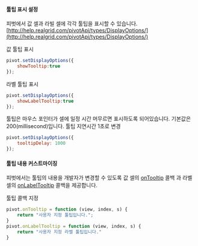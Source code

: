 #### 툴팁 표시 설정

피벗에서 값 셀과 라빌 셀에 각각 툴팁을 표시할 수 있습니다.
[http://help.realgrid.com/pivotApi/types/DisplayOptions/](http://help.realgrid.com/pivotApi/types/DisplayOptions/)

<a class="btn primary small round lowercase" id="btnSetTooltip">값 툴팁 표시</a>

```js
pivot.setDisplayOptions({
	showTooltip:true
});
```

<a class="btn primary small round lowercase" id="btnSetLabelTooltip">라벨 툴팁 표시</a>

```js
pivot.setDisplayOptions({
	showLabelTooltip:true
});
```

툴팁은 마우스 포인터가 셀에 일정 시간 머무르면 표시하도록 되어있습니다. 기본값은 200(millisecond)입니다.
<a class="btn primary small round lowercase" id="btnSetTooltipDelay">툴팁 지연시간 1초로 변경</a>

```js
pivot.setDisplayOptions({
	tooltipDelay: 1000
});
```

#### 툴팁 내용 커스트마이징

피벗에서는 툴팁의 내용을 개발자가 변경할 수 있도록 값 셀의 [onTooltip](http://help.realgrid.com/pivotApi/RealPivot/onTooltip/) 콜백 과 라벨 셀의 [onLabelTooltip](http://help.realgrid.com/pivotApi/RealPivot/onLabelTooltip/) 콜백을 제공합니다.

<a class="btn primary small round lowercase" id="btnSetCallback">툴팁 콜백 지정</a>

```js
pivot.onTooltip = function (view, index, s) {
    return "사용자 지정 툴팁입니다."; 
}
pivot.onLabelTooltip = function (view, index, s) {
    return "사용자 지정 라벨 툴팁입니다."
}
```

<script>
	$('#btnSetTooltip').click(function() {
		pivot.setDisplayOptions({showTooltip:true});
    });
	$('#btnSetLabelTooltip').click(function() {
		pivot.setDisplayOptions({showLabelTooltip:true});
    });
	$('#btnSetTooltipDelay').click(function() {
		pivot.setDisplayOptions({tooltipDelay: 1000});
    });
	$('#btnSetCallback').click(function() {
		pivot.onTooltip = function (view, index, s) {
		    return "사용자 지정 툴팁입니다."; 
		}
		pivot.onLabelTooltip = function (view, index, s) {
		    return "사용자 지정 라벨 툴팁입니다."
		}
    });
</script>